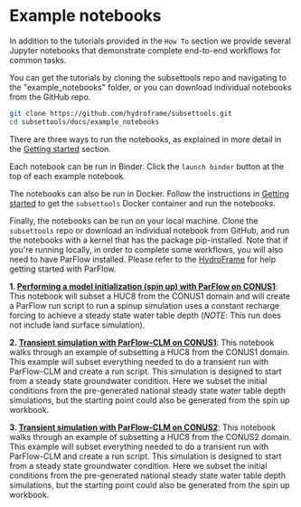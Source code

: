 Example notebooks
=================

In addition to the tutorials provided in the `How To` section we provide several Jupyter notebooks that demonstrate complete end-to-end workflows for common tasks. 

You can get the tutorials by cloning the subsettools repo and navigating to the "example_notebooks" folder, or you can download individual notebooks from the GitHub repo.

```bash
git clone https://github.com/hydroframe/subsettools.git
cd subsettools/docs/example_notebooks
```

There are three ways to run the notebooks, as explained in more detail in the [Getting started](https://hydroframesubsettools.readthedocs.io/en/latest/getting_started.html) section.

Each notebook can be run in Binder. Click the `launch binder` button at the top of each example notebook.

The notebooks can also be run in Docker. Follow the instructions in [Getting started](https://hydroframesubsettools.readthedocs.io/en/latest/getting_started.html) to get the `subsettools` Docker container and run the notebooks.

Finally, the notebooks can be run on your local machine. Clone the `subsettools` repo or download an individual notebook from GitHub, and run the notebooks with a kernel that has the package pip-installed. Note that if you're running locally, in order to complete some workflows, you will also need to have ParFlow installed. Please refer to the [HydroFrame](https://hydroframe.org/) for help getting started with ParFlow.


**1. [Performing a model initialization (spin up) with ParFlow on CONUS1](https://hydroframesubsettools.readthedocs.io/en/latest/example_notebooks/conus1_subsetting_spinup.html)**: This notebook will subset a HUC8 from the CONUS1 domain and will create a ParFlow run script to run a spinup simulation uses a constant recharge forcing to achieve a steady state water table depth (*NOTE*: This run does not include land surface simulation).

**2. [Transient simulation with ParFlow-CLM on CONUS1](https://hydroframesubsettools.readthedocs.io/en/latest/example_notebooks/conus1_subsetting_transient.html)**: This notebook walks through an example of subsetting a HUC8 from the CONUS1 domain. This example will subset everything needed to do a transient run with ParFlow-CLM and create a run script. This simulation is designed to start from a steady state groundwater condition.  Here we subset the initial conditions from the pre-generated national steady state water table depth simulations, but the starting point could also be generated from the spin up workbook.

**3. [Transient simulation with ParFlow-CLM on CONUS2](https://hydroframesubsettools.readthedocs.io/en/latest/example_notebooks/conus2_subsetting_transient.html)**: This notebook walks through an example of subsetting a HUC8 from the CONUS2 domain. This example will subset everything needed to do a transient run with ParFlow-CLM and create a run script. This simulation is designed to start from a steady state groundwater condition.  Here we subset the initial conditions from the pre-generated national steady state water table depth simulations, but the starting point could also be generated from the spin up workbook.
